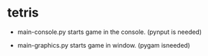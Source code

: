 # tetris

* main-console.py 
starts game in the console. (pynput is needed)

* main-graphics.py
starts game in window. (pygam isneeded)
